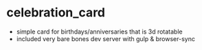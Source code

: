 # celebration_card
- simple card for birthdays/anniversaries that is 3d rotatable
- included very bare bones dev server with gulp & browser-sync
